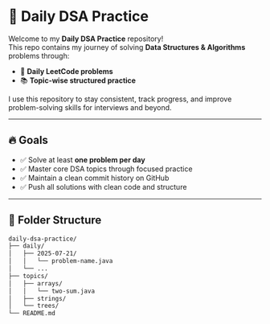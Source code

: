 # 🧠 Daily DSA Practice

Welcome to my **Daily DSA Practice** repository!  
This repo contains my journey of solving **Data Structures & Algorithms** problems through:

- 📅 **Daily LeetCode problems**
- 📚 **Topic-wise structured practice**

I use this repository to stay consistent, track progress, and improve problem-solving skills for interviews and beyond.

---

## 🔥 Goals

- ✅ Solve at least **one problem per day**
- ✅ Master core DSA topics through focused practice
- ✅ Maintain a clean commit history on GitHub
- ✅ Push all solutions with clean code and structure

---

## 📁 Folder Structure

```bash
daily-dsa-practice/
├── daily/
│   ├── 2025-07-21/
│   │   └── problem-name.java
│   └── ...
├── topics/
│   ├── arrays/
│   │   └── two-sum.java
│   ├── strings/
│   └── trees/
└── README.md
